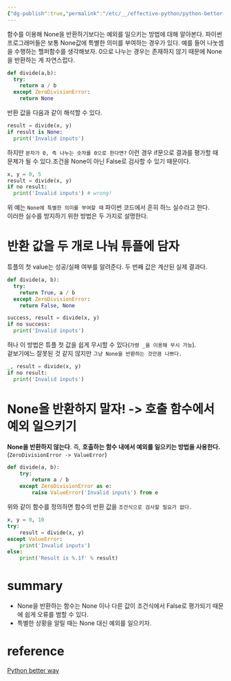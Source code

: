 ```yaml
---
{"dg-publish":true,"permalink":"/etc/__/effective-python/python-better-way-14/","dgPassFrontmatter":true,"noteIcon":"","created":"2023-12-20T00:33:04.000+09:00"}
---
```



함수를 이용해 None을 반환하기보다는 예외를 일으키는 방법에 대해 알아본다.
파이썬 프로그래머들은 보통 None값에 특별한 의미를 부여하는 경우가 있다. 예를 들어 나눗셈을 수행하는 헬퍼함수를 생각해보자. 0으로 나누는 경우는 존재하지 않기 때문에 None을 반환하는 게 자연스럽다.

```python
def divide(a,b):
  try:
    return a / b
  except ZeroDivisionError:
    return None
```

반환 값을 다음과 같이 해석할 수 있다.

```python
result = divide(x, y)
if result is None:
  print('Invalid inputs')
```

하지만 `분자가 0, 즉 나누는 숫자를 0으로 한다면?`
이런 경우 if문으로 결과를 평가할 때 문제가 될 수 있다.조건을 None이 아닌 False로 검사할 수 있기 때문이다.

```python
x, y = 0, 5
result = divide(x, y)
if no result:
  print('Invalid inputs') # wrong!
```

위 예는 `None에 특별한 의미를 부여할 때` 파이썬 코드에서 흔히 하느 실수라고 한다.<br>
이러한 실수를 방지하기 위한 방법은 두 가지로 설명한다.


# 반환 값을 두 개로 나눠 튜플에 담자


튜플의 첫 value는 성공/실패 여부를 알려준다. 두 번째 값은 계산된 실제 결과다.

```python
def divide(a, b):
  try:
    return True, a / b
  except ZeroDivisionError:
    return False, None

success, result = divide(x, y)
if no success:
  print('Invalid inputs')
```

허나 이 방법은 튜플 첫 값을 쉽게 무시할 수 있다(`가령 _을 이용해 무시 가능`).<br>
겉보기에느 잘못된 것 같지 않지만 `그냥 None을 반환하는 것만큼 나쁘다.`

```python
_, result = divide(x, y)
if no result:
  print('Invalid inputs')
```

# None을 반환하지 말자! -> 호출 함수에서 예외 일으키기

**None을 반환하지 않는다**. 즉, **호출하는 함수 내에서 예외를 일으키는 방법을 사용한다.**(`ZeroDivisionError -> ValueError`)

```python
def divide(a, b):
    try:
        return a / b
    except ZeroDivisionError as e:
        raise ValueError('Invalid inputs') from e
```

위와 같이 함수를 정의하면 함수의 반환 값을 `조건식으로 검사할 필요가 없다.`

```python
x, y = 0, 10
try:
    result = divide(x, y)
except ValueError:
    print('Invalid inputs')
else:
    print('Result is %.1f' % result)
```

# summary
- None을 반환하는 함수는 None 이나 다른 값이 조건식에서 False로 평가되기 때문에 쉽게 오류를 범할 수 있다.
- 특별한 상황을 알릴 때는 None 대신 예외를 일으키자.

# reference
[Python better way](http://www.yes24.com/Product/goods/25138160)